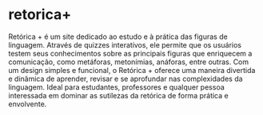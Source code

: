 # retorica+
Retórica + é um site dedicado ao estudo e à prática das figuras de linguagem. Através de quizzes interativos, ele permite que os usuários testem seus conhecimentos sobre as principais figuras que enriquecem a comunicação, como metáforas, metonímias, anáforas, entre outras. Com um design simples e funcional, o Retórica + oferece uma maneira divertida e dinâmica de aprender, revisar e se aprofundar nas complexidades da linguagem. Ideal para estudantes, professores e qualquer pessoa interessada em dominar as sutilezas da retórica de forma prática e envolvente.